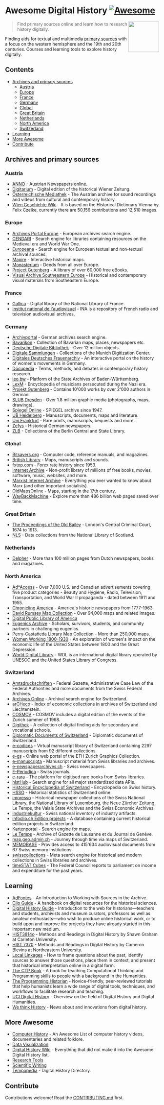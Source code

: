 # Awesome Digital History [![Awesome](https://awesome.re/badge.svg)](https://awesome.re)

[<img src="android-chrome-512x512.png" align="right" width="100">](https://maehr.github.io/awesome-digital-history/)

> Find primary sources online and learn how to research history digitally.

Finding aids for textual and multimedia [primary sources](https://en.wikipedia.org/wiki/Primary_source) with a focus on the western hemisphere and the 19th and 20th centuries. Courses and learning tools to explore history digitally.

## Contents

- [Archives and primary sources](#archives-and-primary-sources)
  - [Austria](#austria)
  - [Europe](#europe)
  - [France](#france)
  - [Germany](#germany)
  - [Global](#global)
  - [Great Britain](#great-britain)
  - [Netherlands](#netherlands)
  - [North America](#north-america)
  - [Switzerland](#switzerland)
- [Learning](#learning)
- [More Awesome](#more-awesome)
- [Contribute](#contribute)

## Archives and primary sources

### Austria

- [ANNO](https://anno.onb.ac.at/) - Austrian Newspapers online.
- [Digitarium](https://digitarium-app.acdh-dev.oeaw.ac.at/) - Digital edition of the historical Wiener Zeitung.
- [Österreichische Mediathek](https://www.mediathek.at/) - The Austrian archive for sound recordings and videos from cultural and contemporary history.
- [Wien Geschichte Wiki](https://www.geschichtewiki.wien.gv.at/Wien_Geschichte_Wiki) - It is based on the Historical Dictionary Vienna by Felix Czeike, currently there are 50,156 contributions and 12,510 images.

### Europe

- [Archives Portal Europe](https://www.archivesportaleurope.net/) - European archives search engine.
- [CENDARI](https://archives.cendari.dariah.eu/) - Search engine for libraries containing resources on the Medieval era and World War One.
- [Europeana](https://www.europeana.eu/) - Search engine for European textual and non-textual archival sources.
- [Mapire](https://mapire.eu/) - Interactive historical maps.
- [Monasterium](https://www.monasterium.net/mom/home) - Deeds from all over Europe.
- [Project Gutenberg](https://www.gutenberg.org/) - A library of over 60,000 free eBooks.
- [Visual Archive Southeastern Europe](http://gams.uni-graz.at/context:vase) - Historical and contemporary visual materials from Southeastern Europe.

### France

- [Gallica](https://gallica.bnf.fr/) - Digital library of the National Library of France.
- [Institut national de l'audiovisuel](https://www.ina.fr/) - INA is a repository of French radio and television audiovisual archives.

### Germany

- [Archivportal](https://www.archivportal-d.de/) - German archives search engine.
- [Bavarikon](https://www.bavarikon.de/) - Collection of Bavarian maps, places, newspapers etc.
- [Deutsche Digitale Bibliothek](https://www.deutsche-digitale-bibliothek.de/) - Over 12 million objects.
- [Digitale Sammlungen](https://www.digitale-sammlungen.de/) - Collections of the Munich Digitization Center.
- [Digitales Deutsches Frauenarchiv](https://www.digitales-deutsches-frauenarchiv.de/) - An interactive portal on the history of women's movements in Germany.
- [Docupedia](https://docupedia.de/) - Terms, methods, and debates in contemporary history research.
- [leo bw](https://www.leo-bw.de/) - Platform of the State Archives of Baden-Württemberg.
- [LexM](https://www.lexm.uni-hamburg.de/content/index.xml) - Encyclopedia of musicians persecuted during the Nazi era.
- [Projekt Gutenberg](https://www.projekt-gutenberg.org/) - Contains 10'000 works by over 2'000 authors in German.
- [SLUB Dresden](https://digital.slub-dresden.de/kollektionen/) - Over 1.8 million graphic media (photographs, maps, drawings).
- [Spiegel Online](https://www.spiegel.de/dienste/besser-surfen-auf-spiegel-online-suchen-im-archiv-a-676489.html) - SPIEGEL archive since 1947.
- [UB Heidelberg](https://www.ub.uni-heidelberg.de/helios/digi/digilit.html) - Manuscripts, documents, maps and literature.
- [Uni Frankfurt](http://sammlungen.ub.uni-frankfurt.de/) - Rare prints, manuscripts, bequests and more.
- [Zefys](http://zefys.staatsbibliothek-berlin.de/) - Historical German newspapers.
- [ZLB](https://digital.zlb.de/) - Collections of the Berlin Central and State Library.

### Global

- [Bitsavers.org](http://bitsavers.trailing-edge.com/) - Computer code, reference manuals, and magazines.
- [British Library](https://www.bl.uk/catalogues-and-collections/digital-collections) - Maps, manuscripts and sounds.
- [fxtop.com](https://fxtop.com/) - Forex rate history since 1953.
- [Internet Archive](https://archive.org/) - Non-profit library of millions of free books, movies, software, music, websites, and more.
- [Marxist Internet Archive](https://www.marxists.org/) - Everything you ever wanted to know about Marx (and other important socialists).
- [OldMapsOnline](https://www.oldmapsonline.org/) - Maps, starting in the 17th century.
- [WayBackMachine](https://archive.org/web/) - Explore more than 486 billion web pages saved over time.

### Great Britain

- [The Proceedings of the Old Bailey](https://www.oldbaileyonline.org/) - London's Central Criminal Court, 1674 to 1913.
- [NLS](https://data.nls.uk/data/) - Data collections from the National Library of Scotland.

### Netherlands

- [Delpher](https://www.delpher.nl/) - More than 100 million pages from Dutch newspapers, books and magazines.

### North America

- [Ad\*Access](https://repository.duke.edu/dc/adaccess) - Over 7,000 U.S. and Canadian advertisements covering five product categories - Beauty and Hygiene, Radio, Television, Transportation, and World War II propaganda - dated between 1911 and 1955.
- [Chronicling America](https://chroniclingamerica.loc.gov/) - America's historic newspapers from 1777-1963.
- [David Rumsey Map Collection](https://www.davidrumsey.com/) - Over 94,000 maps and related images.
- [Digital Public Library of America](https://dp.la/)
- [Eugenics Archive](https://eugenicsarchive.ca/) - Scholars, survivors, students, and community partners in challenging eugenics.
- [Perry-Castañeda Library Map Collection](https://legacy.lib.utexas.edu/maps/) - More than 250,000 maps.
- [Women Working 1800-1930](https://library.harvard.edu/collections/women-working-1800-1930) - An exploration of women's impact on the economic life of the United States between 1800 and the Great Depression.
- [World Digital Library](https://www.wdl.org/) - WDL is an international digital library operated by UNESCO and the United States Library of Congress.

### Switzerland

- [Amtsdruckschriften](https://www.amtsdruckschriften.bar.admin.ch/) - Federal Gazette, Administrative Case Law of the Federal Authorities and more documents from the Swiss Federal Archives.
- [Archives Online](https://www.archives-online.org/) - Archival search engine for Switzerland.
- [arCHeco](https://www.archeco.info/) - Index of economic collections in archives of Switzerland and Liechtenstein.
- [COSMOV](http://www.cosmov.uzh.ch/) - COSMOV includes a digital edition of the events of the Zurich summer of 1968.
- [Digithek](https://www.digithek.ch/de/) - A collection of digital finding aids for secondary and vocational schools.
- [Diplomatic Documents of Switzerland](https://www.dodis.ch/) - Diplomatic documents of Switzerland.
- [e-codices](http://e-codices.ch/) - Virtual manuscript library of Switzerland containing 2297 manuscripts from 92 different collections.
- [e-gs](https://www.e-gs.ethz.ch/) - Online web portal of the ETH Zurich Graphics Collection.
- [e-manuscripta](https://www.e-manuscripta.ch/) - Manuscript material from Swiss libraries and archives.
- [e-newspaperarchives.ch](https://www.e-newspaperarchives.ch/) - Swiss newspapers.
- [E-Periodica](https://www.e-periodica.ch/) - Swiss journals.
- [e-rara](https://www.e-rara.ch/) - The platform for digitised rare books from Swiss libraries.
- [histHub](https://histhub.ch/) - Search engine for all major standardized data APIs.
- [Historical Encyclopedia of Switzerland](https://hls-dhs-dss.ch/) - Encyclopedia on Swiss history.
- [HSSO](https://hsso.ch/) - Historical statistics of Switzerland online.
- [impresso](https://impresso-project.ch/) - Historical newspaper collections of the Swiss National Library, the National Library of Luxembourg, the Neue Zürcher Zeitung, Le Temps, the Valais State Archives and the Swiss Economic Archives.
- [Industriekultur](https://industriekultur.ch/) - Swiss national inventory of industry artifacts.
- [infoclio.ch Edition projects](http://www.infoclio.ch/en/edition-projects) - A database containing current historical edition projects in Switzerland.
- [Kartenportal](http://www.kartenportal.ch/) - Search engine for maps.
- [Le Temps](https://www.letempsarchives.ch/) - Archive of Gazette de Lausanne et du Journal de Genève.
- [map.geo.admin.ch](https://map.geo.admin.ch/) - Journey through time via maps of Switzerland.
- [MEMOBASE](http://www.memobase.ch/) - Provides access to 415'634 audiovisual documents from 67 Swiss memory institutions.
- [swisscollections](https://swisscollections.ch/) - Meta search engine for historical and modern collections in Swiss libraries and archives.
- [timeSTAT Cubes](http://www.sfa-laboratory.ch/sr/cubestest/index.php) - The Federal Council reports to parliament on income and expenditure for the past years.

## Learning

- [AdFontes](https://www.adfontes.uzh.ch/) - An Introduction to Working with Sources in the Archive.
- [Clio Guide](https://guides.clio-online.de/) - A handbook on digital resources for the historical sciences.
- [Digital History Guide](http://chnm.gmu.edu/digitalhistory/) - Introduction to the web for historians—teachers and students, archivists and museum curators, professors as well as amateur enthusiasts—who wish to produce online historical work, or to build upon and improve the projects they have already started in this important new medium.
- [HIST3814o](http://workbook.craftingdigitalhistory.ca/) - Methods and Readings in Digital History by Shawn Graham at  Carleton University.
- [HIST 7370](https://cblevins.github.io/f19-dig-hist/) - Methods and Readings in Digital History by Cameron Blevins at Northeastern University.
- [Local Linkages](https://locallinkages.org/) - How to frame questions about the past, identify sources to answer those questions, place them in context, and present that historical interpretation online in a digital form.
- [The CTP Book](https://comp-think.github.io/) - A book for teaching Computational Thinking and Programming skills to people with a background in the Humanities.
- [The Programming Historian](https://programminghistorian.org/) - Novice-friendly, peer-reviewed tutorials that help humanists learn a wide range of digital tools, techniques, and workflows to facilitate research and teaching.
- [UCI Digital History](https://guides.lib.uci.edu/history/history_dh) - Overview on the field of Digital History and Digital Humanities.
- [We think History](https://wethink.hypotheses.org/) - News about and innovations from digital history.

## More Awesome

- [Computer History](https://github.com/watson/awesome-computer-history) - An Awesome List of computer history videos, documentaries and related folklore.
- [Data Visualization](https://github.com/fasouto/awesome-dataviz#readme)
- [Digital History Wiki](https://github.com/maehr/awesome-digital-history/wiki) - Everything that did not make it into the Awesome Digital History list.
- [Research Tools](https://github.com/emptymalei/awesome-research#readme)
- [Scientific Writing](https://github.com/writing-resources/awesome-scientific-writing#readme)
- [Tempopedia](https://tempopedia.org/) - Digital History Directory.

## Contribute

Contributions welcome! Read the [CONTRIBUTING.md](https://github.com/maehr/awesome-digital-history/blob/master/CONTRIBUTING.md) first.
